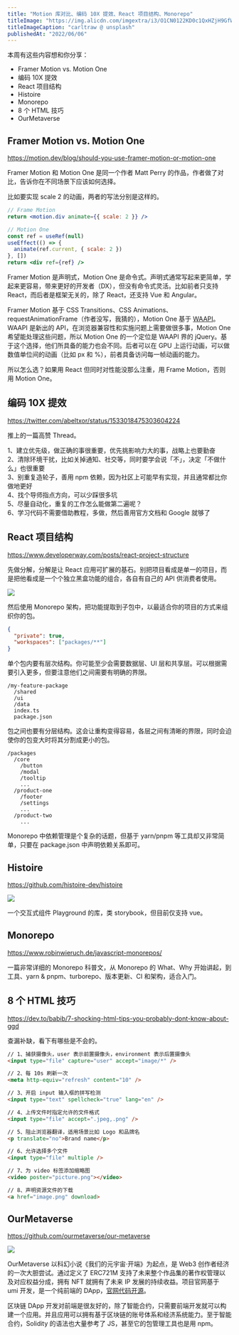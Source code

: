 ```yaml
---
title: "Motion 库对比、编码 10X 提效、React 项目结构、Monorepo"
titleImage: "https://img.alicdn.com/imgextra/i3/O1CN0122KD0c1QxHZjH9GfW_!!6000000002042-0-tps-1620-1080.jpg"
titleImageCaption: "carltraw @ unsplash"
publishedAt: "2022/06/06"
---
```


本周有这些内容想和你分享：

- Framer Motion vs. Motion One
- 编码 10X 提效
- React 项目结构
- Histoire
- Monorepo
- 8 个 HTML 技巧
- OurMetaverse

## Framer Motion vs. Motion One
https://motion.dev/blog/should-you-use-framer-motion-or-motion-one

Framer Motion 和 Motion One 是同一个作者 Matt Perry 的作品，作者做了对比，告诉你在不同场景下应该如何选择。

比如要实现 scale 2 的动画，两者的写法分别是这样的。

```jsx
// Frame Motion
return <motion.div animate={{ scale: 2 }} />

// Motion One
const ref = useRef(null)
useEffect(() => {
  animate(ref.current, { scale: 2 })
}, [])
return <div ref={ref} />
```

Framer Motion 是声明式，Motion One 是命令式。声明式通常写起来更简单，学起来更容易，带来更好的开发者（DX），但没有命令式灵活。比如前者只支持 React，而后者是框架无关的，除了 React，还支持 Vue 和 Angular。

Framer Motion 基于 CSS Transitions、CSS Animations、requestAnimationFrame（作者没写，我猜的），Motion One 基于 [WAAPI](https://developer.mozilla.org/en-US/docs/Web/API/Web_Animations_API)。WAAPI 是新出的 API，在浏览器兼容性和实施问题上需要做很多事，Motion One 希望能处理这些问题，所以 Motion One 的一个定位是 WAAPI 界的 jQuery。基于这个选择，他们所具备的能力也会不同。后者可以在 GPU 上运行动画，可以做数值单位间的动画（比如 px 和 %），前者具备访问每一帧动画的能力。

所以怎么选？如果用 React 但同时对性能没那么注重，用 Frame Motion，否则用 Motion One。

## 编码 10X 提效
https://twitter.com/abeltxor/status/1533018475303604224

推上的一篇高赞 Thread。

1、建立优先级，做正确的事很重要，优先挑影响力大的事，战略上也要勤奋<br />
2、清除环境干扰，比如关掉通知、社交等，同时要学会说「不」，决定「不做什么」也很重要<br />
3、别重复造轮子，善用 npm 依赖，因为社区上可能早有实现，并且通常都比你做地更好<br />
4、找个导师指点方向，可以少踩很多坑<br />
5、尽量自动化，重复的工作怎么能做第二遍呢？<br />
6、学习代码不需要借助教程，多做，然后善用官方文档和 Google 就够了

## React 项目结构
https://www.developerway.com/posts/react-project-structure

先做分解，分解是让 React 应用可扩展的基石。别把项目看成是单一的项目，而是把他看成是一个个独立黑盒功能的组合，各自有自己的 API 供消费者使用。

![](https://img.alicdn.com/imgextra/i2/O1CN01cmpdlw1njl2hh2ynR_!!6000000005126-0-tps-1826-644.jpg)

然后使用 Monorepo 架构，把功能提取到子包中，以最适合你的项目的方式来组织你的包。

```json
{
  "private": true,
  "workspaces": ["packages/**"]
}
```

单个包内要有层次结构。你可能至少会需要数据层、UI 层和共享层。可以根据需要引入更多，但要注意他们之间需要有明确的界限。

```
/my-feature-package
  /shared
  /ui
  /data
  index.ts
  package.json
```

包之间也要有分层结构。这会让重构变得容易，各层之间有清晰的界限，同时会迫使你的包变大时将其分割成更小的包。

```
/packages
  /core
    /button
    /modal
    /tooltip
    ...
  /product-one
    /footer
    /settings
    ...
  /product-two
    ...
```

Monorepo 中依赖管理是个复杂的话题，但基于 yarn/pnpm 等工具却又非常简单，只要在 package.json 中声明依赖关系即可。

## Histoire
https://github.com/histoire-dev/histoire

![](https://img.alicdn.com/imgextra/i1/O1CN011wnUbh1UvEGLLJvfB_!!6000000002579-0-tps-1262-582.jpg)

一个交互式组件 Playground 的库，类 storybook，但目前仅支持 vue。

## Monorepo
https://www.robinwieruch.de/javascript-monorepos/

一篇非常详细的 Monorepo 科普文，从 Monorepo 的 What、Why 开始讲起，到工具、yarn & pnpm、turborepo、版本更新、CI 和架构，适合入门。

## 8 个 HTML 技巧
https://dev.to/babib/7-shocking-html-tips-you-probably-dont-know-about-ggd

查漏补缺，看下有哪些是不会的。

```html
// 1、捕获摄像头，user 表示前置摄像头，environment 表示后置摄像头
<input type="file" capture="user" accept="image/*" />

// 2、每 10s 刷新一次
<meta http-equiv="refresh" content="10" />

// 3、开启 input 输入框的拼写检测
<input type="text" spellcheck="true" lang="en" />

// 4、上传文件时指定允许的文件格式
<input type="file" accept=".jpeg,.png" />

// 5、阻止浏览器翻译，适用场景比如 Logo 和品牌名
<p translate="no">Brand name</p>

// 6、允许选择多个文件
<input type="file" multiple />

// 7、为 video 标签添加缩略图
<video poster="picture.png"></video>

// 8、声明资源文件的下载
<a href="image.png" download>
```

## OurMetaverse
https://github.com/ourmetaverse/our-metaverse

![](https://img.alicdn.com/imgextra/i4/O1CN017anyx51c6PEseqtPT_!!6000000003551-0-tps-2091-1080.jpg)

OurMetaverse 以科幻小说《我们的元宇宙·开端》为起点，是 Web3 创作者经济的一次大胆尝试。通过定义了 ERC721M 支持了未来整个作品集的著作权管理以及对应权益分成，拥有 NFT 就拥有了未来 IP 发展的持续收益。项目官网基于 umi 开发，是一个纯前端的 DApp，[官网代码开源](https://github.com/ourmetaverse/our-metaverse)。

区块链 DApp 开发对前端是很友好的，除了智能合约，只需要前端开发就可以构建一个应用。并且应用可以拥有基于区块链的账号体系和经济系统能力。至于智能合约，Solidity 的语法也大量参考了 JS，甚至它的包管理工具也是用 npm。
